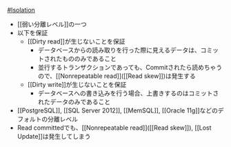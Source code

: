 [#Isolation](🌐Distributed%20Systems・Concurrency・Transaction・DB/Isolation.md)
- [[弱い分離レベル]]の一つ
- 以下を保証
	- [[Dirty read]]が生じないことを保証
		- データベースからの読み取りを行った際に見えるデータは、コミットされたもののみであること
		- 並行するトランザクションであっても、Commitされたら読めちゃうので、[[Nonrepeatable read]]([[Read skew]])は発生する
	- [[Dirty write]]が生じないことを保証
		- データベースへの書き込みを行う場合、上書きするのはコミットされたデータのみであること
- [[PostgreSQL]], [[SQL Server 2012]], [[MemSQL]], [[Oracle 11g]]などのデフォルトの分離レベル
- Read committedでも、[[Nonrepeatable read]]([[Read skew]]), [[Lost Update]]は発生してしまう
